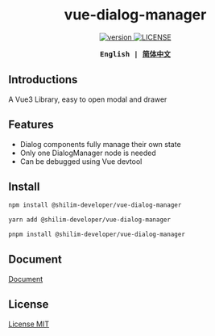 <h1 align="center">vue-dialog-manager</h1>

<p align="center">
  <a href="https://www.npmjs.com/package/@shilim-developer/vue-dialog-manager">
    <img alt="version" src="https://img.shields.io/npm/v/@shilim-developer/vue-dialog-manager"/>
  </a>
  <a href="https://github.com/shilim-developer/vue-dialog-manager/blob/master/LICENSE">
    <img alt="LICENSE" src="https://img.shields.io/github/license/shilim-developer/vue-dialog-manager"/>
  </a>
</p>

<div align="center">
<strong>
<samp>

English | [简体中文](README.zh-Hans.md)

</samp>
</strong>
</div>

## Introductions

A Vue3 Library, easy to open modal and drawer

## Features

- Dialog components fully manage their own state
- Only one DialogManager node is needed
- Can be debugged using Vue devtool

## Install

```sh
npm install @shilim-developer/vue-dialog-manager
```
```sh
yarn add @shilim-developer/vue-dialog-manager
```
```sh
pnpm install @shilim-developer/vue-dialog-manager
```

## Document
[Document](https://shilim-developer.github.io/vue-dialog-manager/)

## License

[License MIT](./LICENSE)